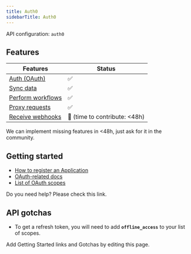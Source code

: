 ```yaml
---
title: Auth0
sidebarTitle: Auth0
---
```


API configuration: `auth0`

## Features

| Features | Status |
| - | - |
| [Auth (OAuth)](/integrate/guides/authorize-an-api) | ✅ |
| [Sync data](/integrate/guides/sync-data-from-an-api) | ✅ |
| [Perform workflows](/integrate/guides/perform-workflows-with-an-api) | ✅ |
| [Proxy requests](/integrate/guides/proxy-requests-to-an-api) | ✅ |
| [Receive webhooks](/integrate/guides/receive-webhooks-from-an-api) | 🚫 (time to contribute: &lt;48h) |

We can implement missing features in &lt;48h, just ask for it in the community.

## Getting started

-   [How to register an Application](https://auth0.com/docs/get-started/auth0-overview/create-applications)
-   [OAuth-related docs](https://auth0.com/docs/get-started/authentication-and-authorization-flow/call-your-api-using-the-authorization-code-flow)
-   [List of OAuth scopes](https://auth0.com/docs/get-started/apis/scopes/)

Do you need help? Please check this link.

## API gotchas

-   To get a refresh token, you will need to add **`offline_access`** to your list of scopes.

Add Getting Started links and Gotchas by editing this page.

